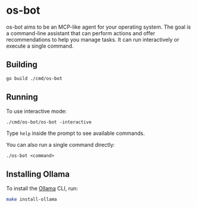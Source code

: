 # os-bot

os-bot aims to be an MCP-like agent for your operating system. The goal is a command-line assistant that can perform actions and offer recommendations to help you manage tasks. It can run interactively or execute a single command.

## Building

```bash
go build ./cmd/os-bot
```

## Running

To use interactive mode:

```
./cmd/os-bot/os-bot -interactive
```

Type `help` inside the prompt to see available commands.

You can also run a single command directly:

```
./os-bot <command>
```


## Installing Ollama

To install the [Ollama](https://ollama.ai) CLI, run:

```bash
make install-ollama
```
